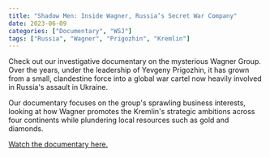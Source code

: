 ```yaml
---
title: "Shadow Men: Inside Wagner, Russia’s Secret War Company"
date: 2023-06-09
categories: ["Documentary", "WSJ"]
tags: ["Russia", "Wagner", "Prigozhin", "Kremlin"]
---
```

Check out our investigative documentary on the mysterious Wagner Group. Over the years, under the leadership of Yevgeny Prigozhin, it has grown from a small, clandestine force into a global war cartel now heavily involved in Russia's assault in Ukraine.

Our documentary focuses on the group's sprawling business interests, looking at how Wagner promotes the Kremlin's strategic ambitions across four continents while plundering local resources such as gold and diamonds.

[Watch the documentary here.](https://www.wsj.com/video/series/shadow-men/shadow-men-inside-wagner-russias-secret-war-company/29735C37-0B4E-4E70-8E8C-C46FB711370C)
